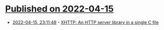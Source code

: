 # [Published on 2022-04-15](index.md)

* [2022-04-15, 23:11:48](https://news.ycombinator.com/item?id=31047082) - [XHTTP: An HTTP server library in a single C file](https://github.com/cozis/xHTTP)
